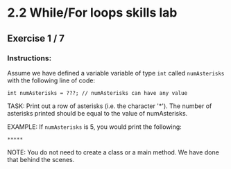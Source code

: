 # 2.2 While/For loops skills lab
## Exercise 1 / 7
### Instructions:
Assume we have defined a variable variable of type `int` called `numAsterisks` with the following line of code:

```
int numAsterisks = ???; // numAsterisks can have any value
```

TASK: Print out a row of asterisks (i.e. the character '*'). The number of asterisks printed should be equal to the value of numAsterisks.

EXAMPLE: If `numAsterisks` is 5, you would print the following:

```
*****
```

NOTE: You do not need to create a class or a main method. We have done that behind the scenes.
